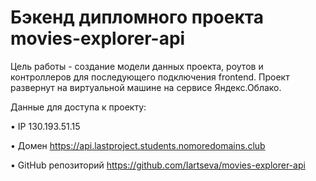 # Бэкенд дипломного проекта movies-explorer-api

Цель работы - создание модели данных проекта, роутов и контроллеров для последующего подключения frontend. Проект развернут на виртуальной машине на сервисе Яндекс.Облако. 

Данные для доступа к проекту:

• IP 130.193.51.15

• Домен https://api.lastproject.students.nomoredomains.club

• GitHub репозиторий https://github.com/Iartseva/movies-explorer-api
